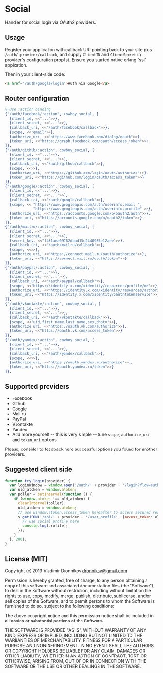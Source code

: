 Social
==============

Handler for social login via OAuth2 providers.

Usage
--------------

Register your application with callback URI pointing back to your site plus `/auth/:provider/callback`, and supply `ClientID` and `ClientSecret` in provider's configuration proplist.
Ensure you started native erlang 'ssl' appication.

Then in your client-side code:
```html
<a href="/auth/google/login">Auth via Google</a>
```

Router configuration
--------------

```erlang
% Use :action binding
{"/auth/facebook/:action", cowboy_social, [
  {client_id, <<"...">>},
  {client_secret, <<"...">>},
  {callback_uri, <<"/auth/facebook/callback">>},
  {scope, <<"email">>},
  {authorize_uri, <<"https://www.facebook.com/dialog/oauth">>},
  {token_uri, <<"https://graph.facebook.com/oauth/access_token">>}
]},
{"/auth/github/:action", cowboy_social, [
  {client_id, <<"...">>},
  {client_secret, <<"...">>},
  {callback_uri, <<"/auth/github/callback">>},
  {scope, <<>>},
  {authorize_uri, <<"https://github.com/login/oauth/authorize">>},
  {token_uri, <<"https://github.com/login/oauth/access_token">>}
]},
{"/auth/google/:action", cowboy_social, [
  {client_id, <<"...">>},
  {client_secret, <<"...">>},
  {callback_uri, <<"/auth/google/callback">>},
  {scope, << "https://www.googleapis.com/auth/userinfo.email ",
             "https://www.googleapis.com/auth/userinfo.profile" >>},
  {authorize_uri, <<"https://accounts.google.com/o/oauth2/auth">>},
  {token_uri, <<"https://accounts.google.com/o/oauth2/token">>}
]},
{"/auth/mailru/:action", cowboy_social, [
  {client_id, <<"...">>},
  {client_secret, <<"...">>},
  {secret_key, <<"f431aea09762dbad13c2440955e12aee">>},
  {callback_uri, <<"/auth/mailru/callback">>},
  {scope, <<>>},
  {authorize_uri, <<"https://connect.mail.ru/oauth/authorize">>},
  {token_uri, <<"https://connect.mail.ru/oauth/token">>}
]},
{"/auth/paypal/:action", cowboy_social, [
  {client_id, <<"...">>},
  {client_secret, <<"...">>},
  {callback_uri, <<"/auth/paypal/callback">>},
  {scope, <<"https://identity.x.com/xidentity/resources/profile/me">>},
  {authorize_uri, <<"https://identity.x.com/xidentity/resources/authorize">>},
  {token_uri, <<"https://identity.x.com/xidentity/oauthtokenservice">>}
]},
{"/auth/vkontakte/:action", cowboy_social, [
  {client_id, <<"...">>},
  {client_secret, <<"...">>},
  {callback_uri, <<"/auth/vkontakte/callback">>},
  {scope, <<"uid,first_name,last_name,sex,photo">>},
  {authorize_uri, <<"https://oauth.vk.com/authorize">>},
  {token_uri, <<"https://oauth.vk.com/access_token">>}
]},
{"/auth/yandex/:action", cowboy_social, [
  {client_id, <<"...">>},
  {client_secret, <<"...">>},
  {callback_uri, <<"/auth/yandex/callback">>},
  {scope, <<>>},
  {authorize_uri, <<"https://oauth.yandex.ru/authorize">>},
  {token_uri, <<"https://oauth.yandex.ru/token">>}
]}.
```

Supported providers
--------------
- Facebook
- Github
- Google
- Mail.ru
- PayPal
- Vkontakte
- Yandex
- Add more yourself -- this is very simple -- tune `scope`, `authorize_uri` and `token_uri` options.

Please, consider to feedback here successful options you found for another providers.

Suggested client side
---------------
```javascript
function try_login(provider) {
  var loginWindow = window.open('/auth/' + provider + '/login?flow=authorization_code', 'name', 'height=600,width=450');
  var old_atoken = window.atoken;
  var poller = setInterval(function () {
    if (window.atoken !== old_atoken) {
      clearInterval(poller);
      old_atoken = window.atoken;
      // use window.atoken.access_token hereafter to access secured resource
      $.getJSON('/api/' + provider + '/user_profile', {access_token: old_atoken.access_token}, function (profile) {
        // use social profile here
        console.log(profile);
      });
    }
  }, 200);
}
```

License (MIT)
-------

Copyright (c) 2013 Vladimir Dronnikov <dronnikov@gmail.com>

Permission is hereby granted, free of charge, to any person obtaining a copy of
this software and associated documentation files (the "Software"), to deal in
the Software without restriction, including without limitation the rights to
use, copy, modify, merge, publish, distribute, sublicense, and/or sell copies of
the Software, and to permit persons to whom the Software is furnished to do so,
subject to the following conditions:

The above copyright notice and this permission notice shall be included in all
copies or substantial portions of the Software.

THE SOFTWARE IS PROVIDED "AS IS", WITHOUT WARRANTY OF ANY KIND, EXPRESS OR
IMPLIED, INCLUDING BUT NOT LIMITED TO THE WARRANTIES OF MERCHANTABILITY, FITNESS
FOR A PARTICULAR PURPOSE AND NONINFRINGEMENT. IN NO EVENT SHALL THE AUTHORS OR
COPYRIGHT HOLDERS BE LIABLE FOR ANY CLAIM, DAMAGES OR OTHER LIABILITY, WHETHER
IN AN ACTION OF CONTRACT, TORT OR OTHERWISE, ARISING FROM, OUT OF OR IN
CONNECTION WITH THE SOFTWARE OR THE USE OR OTHER DEALINGS IN THE SOFTWARE.
